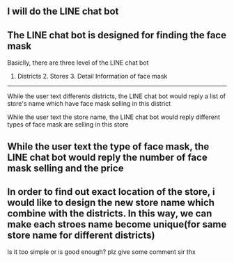I will do the  LINE chat bot
---------------------------------------------------------
The LINE chat bot is designed for finding the face mask
---------------------------------------------------------
Basiclly, there are three level of the LINE chat bot
1. Districts 2. Stores 3. Detail Information of face mask
---------------------------------------------------------
While the user text differents districts, the LINE chat bot would reply a list of store's name which have face mask selling in this district

While the user text the store name, the LINE chat bot would reply different types of face mask are selling in this store

While the user text the type of face mask, the LINE chat bot would reply the number of face mask selling and the price 
---------------------------------------------------------
In order to find out exact location of the store, i would like to design the new store name which combine with the districts.
In this way, we can make each stroes name become unique(for same store name for different districts)
---------------------------------------------------------
Is it too simple or is good enough? plz give some comment sir 
thx
